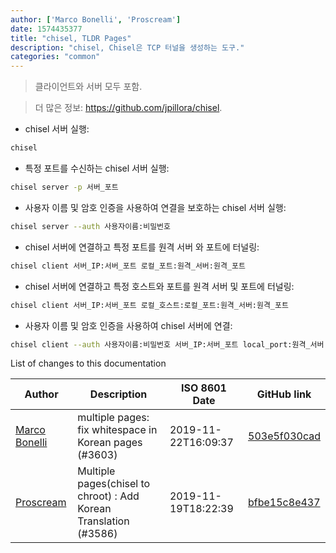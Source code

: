 ```yaml
---
author: ['Marco Bonelli', 'Proscream']
date: 1574435377
title: "chisel, TLDR Pages"
description: "chisel, Chisel은 TCP 터널을 생성하는 도구."
categories: "common"
---
```

> 클라이언트와 서버 모두 포함.

> 더 많은 정보: <https://github.com/jpillora/chisel>.

- chisel 서버 실행:

```bash
chisel 
```

- 특정 포트를 수신하는 chisel 서버 실행:

```bash
chisel server -p 서버_포트
```

- 사용자 이름 및 암호 인증을 사용하여 연결을 보호하는 chisel 서버 실행:

```bash
chisel server --auth 사용자이름:비밀번호
```

- chisel 서버에 연결하고 특정 포트를 원격 서버 와 포트에 터널링:

```bash
chisel client 서버_IP:서버_포트 로컬_포트:원격_서버:원격_포트
```

- chisel 서버에 연결하고 특정 호스트와 포트를 원격 서버 및 포트에 터널링:

```bash
chisel client 서버_IP:서버_포트 로컬_호스트:로컬_포트:원격_서버:원격_포트
```

- 사용자 이름 및 암호 인증을 사용하여 chisel 서버에 연결:

```bash
chisel client --auth 사용자이름:비밀번호 서버_IP:서버_포트 local_port:원격_서버:원격_포트
```
List of changes to this documentation


Author | Description | ISO 8601 Date | GitHub link
------|-----|-----|-----
[Marco Bonelli](mailto:mebeim@users.noreply.github.com) | multiple pages: fix whitespace in Korean pages (#3603) | 2019-11-22T16:09:37 | [503e5f030cad](https://github.com/tldr-pages/tldr/commit/503e5f030cada020dd32b7d2bef431e2e8b5b2d8)
[Proscream](mailto:proscream@naver.com) | Multiple pages(chisel to chroot) : Add Korean Translation (#3586) | 2019-11-19T18:22:39 | [bfbe15c8e437](https://github.com/tldr-pages/tldr/commit/bfbe15c8e4378a26e43b9dfe6f4ce65e2222df02)


